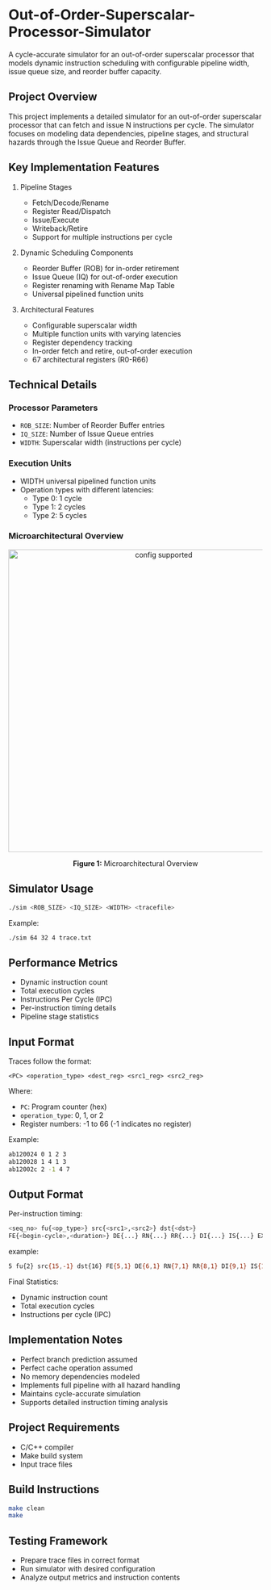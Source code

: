# Out-of-Order-Superscalar-Processor-Simulator
A cycle-accurate simulator for an out-of-order superscalar processor that models dynamic instruction scheduling with configurable pipeline width, issue queue size, and reorder buffer capacity.

## Project Overview

This project implements a detailed simulator for an out-of-order superscalar processor that can fetch and issue N instructions per cycle. The simulator focuses on modeling data dependencies, pipeline stages, and structural hazards through the Issue Queue and Reorder Buffer.

## Key Implementation Features

1. Pipeline Stages
   * Fetch/Decode/Rename
   * Register Read/Dispatch
   * Issue/Execute
   * Writeback/Retire
   * Support for multiple instructions per cycle

2. Dynamic Scheduling Components
   * Reorder Buffer (ROB) for in-order retirement
   * Issue Queue (IQ) for out-of-order execution
   * Register renaming with Rename Map Table
   * Universal pipelined function units

3. Architectural Features
   * Configurable superscalar width
   * Multiple function units with varying latencies
   * Register dependency tracking
   * In-order fetch and retire, out-of-order execution
   * 67 architectural registers (R0-R66)

## Technical Details

### Processor Parameters
* `ROB_SIZE`: Number of Reorder Buffer entries
* `IQ_SIZE`: Number of Issue Queue entries
* `WIDTH`: Superscalar width (instructions per cycle)

### Execution Units
* WIDTH universal pipelined function units
* Operation types with different latencies:
  * Type 0: 1 cycle
  * Type 1: 2 cycles
  * Type 2: 5 cycles

### Microarchitectural Overview

<div align="center">
<img width="600" alt="config supported" src="https://github.com/user-attachments/assets/74e0bacb-2c05-46c8-9c0a-4f1a92604a22">
<p><strong>Figure 1:</strong> Microarchitectural Overview </p>
</div>

## Simulator Usage
```bash
./sim <ROB_SIZE> <IQ_SIZE> <WIDTH> <tracefile>
```

Example:
```bash
./sim 64 32 4 trace.txt
```

## Performance Metrics
* Dynamic instruction count
* Total execution cycles
* Instructions Per Cycle (IPC)
* Per-instruction timing details
* Pipeline stage statistics

## Input Format

Traces follow the format:
```
<PC> <operation_type> <dest_reg> <src1_reg> <src2_reg>
```
Where:
* `PC`: Program counter (hex)
* `operation_type`: 0, 1, or 2
* Register numbers: -1 to 66 (-1 indicates no register)

Example:

```bash
ab120024 0 1 2 3
ab120028 1 4 1 3
ab12002c 2 -1 4 7
```

## Output Format
Per-instruction timing:

```bash
<seq_no> fu{<op_type>} src{<src1>,<src2>} dst{<dst>} 
FE{<begin-cycle>,<duration>} DE{...} RN{...} RR{...} DI{...} IS{...} EX{...} WB{...} RT{...}
```

example:

```bash
5 fu{2} src{15,-1} dst{16} FE{5,1} DE{6,1} RN{7,1} RR{8,1} DI{9,1} IS{10,3} EX{13,5} WB{18,1} RT{19,1}
```

Final Statistics:

* Dynamic instruction count
* Total execution cycles
* Instructions per cycle (IPC)

## Implementation Notes
* Perfect branch prediction assumed
* Perfect cache operation assumed
* No memory dependencies modeled
* Implements full pipeline with all hazard handling
* Maintains cycle-accurate simulation
* Supports detailed instruction timing analysis

## Project Requirements
* C/C++ compiler
* Make build system
* Input trace files

## Build Instructions
```bash
make clean
make
```

## Testing Framework

* Prepare trace files in correct format
* Run simulator with desired configuration
* Analyze output metrics and instruction contents


